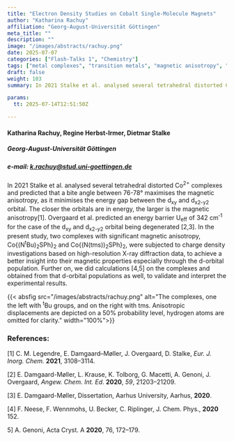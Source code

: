 ```yaml
---
title: "Electron Density Studies on Cobalt Single-Molecule Magnets"
author: "Katharina Rachuy"
affiliation: "Georg-August-Universität Göttingen"
meta_title: ""
description: ""
image: "/images/abstracts/rachuy.png"
date: 2025-07-07  
categories: ["Flash-Talks 1", "Chemistry"]
tags: ["metal complexes", "transition metals", "magnetic anisotropy", "X-ray diffraction", "charge density", "DFT", "d-orbital population"]
draft: false
weight: 103 
summary: In 2021 Stalke et al. analysed several tetrahedral distorted Co2+ complexes and predicted that a bite angle between 76-78° maximises the magnetic anisotropy, as it minimises the energy gap between the dxy and dx2-y2 orbital. The closer the orbitals are in energy, the larger is the magnetic anisotropy

params:
  tt: 2025-07-14T12:51:50Z

---
```


#### Katharina Rachuy, Regine Herbst-Irmer, Dietmar Stalke

##### Georg-August-Universität Göttingen

##### e-mail: k.rachuy@stud.uni-goettingen.de 

In 2021 Stalke et al. analysed several tetrahedral distorted
Co<sup>2+</sup> complexes and predicted that a bite angle between 76-78°
maximises the magnetic anisotropy, as it minimises the energy gap
between the d<sub>xy</sub> and d<sub>x2-y2</sub> orbital. The closer the
orbitals are in energy, the larger is the magnetic anisotropy\[1\].
Overgaard et al. predicted an energy barrier U<sub>eff</sub> of
342 cm<sup>‑1</sup> for the case of the d<sub>xy</sub> and
d<sub>x2-y2</sub> orbital being degenerated \[2,3\]. In the present
study, two complexes with significant magnetic anisotropy,
Co{(N<sup>t</sup>Bu)<sub>2</sub>SPh}<sub>2</sub> and
Co{(N(tms))<sub>2</sub>SPh}<sub>2</sub>, were subjected to charge
density investigations based on high-resolution X-ray diffraction data,
to achieve a better insight into their magnetic properties especially
through the d-orbital population. Further on, we did calculations
\[4,5\] on the complexes and obtained from that d-orbital populations as
well, to validate and interpret the experimental results.

{{< absfig src="/images/abstracts/rachuy.png" alt="The complexes, one the left with <sup>t</sup>Bu groups, and on the right with tms. Anisotropic displacements are depicted on a 50% probability level, hydrogen atoms are omitted for clarity." width="100%">}}

### References:

[1] C. M. Legendre, E. Damgaard–Møller, J. Overgaard, D. Stalke, *Eur. J. Inorg. Chem.* **2021**, 3108–3114.

[2] E. Damgaard-Møller, L. Krause, K. Tolborg, G. Macetti, A. Genoni, J. Overgaard, *Angew. Chem. Int. Ed*. **2020**, *59*, 21203–21209.

[3] E. Damgaard-Møller, Dissertation, Aarhus University, Aarhus, **2020**.

[4] F. Neese, F. Wennmohs, U. Becker, C. Riplinger, J. Chem. Phys., **2020** 152.

5] A. Genoni, Acta Cryst. A **2020**, 76, 172–179.
